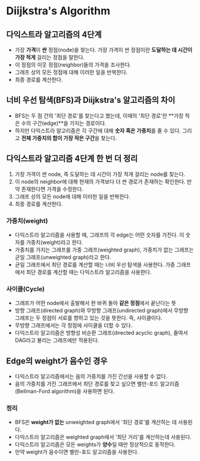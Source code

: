 # Diijkstra's Algorithm

## 다익스트라 알고리즘의 4단계

- 가장 **가격**이 **싼** 정점(node)을 찾는다. 가장 가격이 싼 정점이란 **도달하는 데 시간이 가장 적게** 걸리는 정점을 말한다.
- 이 정점의 이웃 정점(neighbor)들의 가격을 조사한다.
- 그래프 상의 모든 정점에 대해 이러한 일을 반복한다.
- 최종 경로를 계산한다.

## 너비 우선 탐색(BFS)과 Diijkstra's 알고리즘의 차이

- BFS는 두 점 간의 '최단 경로'를 찾는다고 했는데, 이때의 '최단 경로'란 **가장 적은 수의 구간(edge)**을 가지는 경로이다.
- 하지만 다익스트라 알고리즘은 각 구간에 대해 **숫자 혹은 가중치**를 줄 수 있다. 그리고 **전체 가중치의 합이 가장 작은 구간**을 찾는다.

## 다익스트라 알고리즘 4단계 한 번 더 정리

1. 가장 가격이 싼 node, 즉 도달하는 데 시간이 가장 적게 걸리는 node를 찾는다.
2. 이 node의 neighbor에 대해 현재의 가격보다 더 싼 경로가 존재하는 확인한다. 만약 존재한다면 가격을 수정한다.
3. 그래프 상의 모든 node에 대해 이러한 일을 반복한다.
4. 최종 경로를 계산한다.

### 가중치(weight)

- 다익스트라 알고리즘을 사용할 때, 그래프의 각 edge는 어떤 숫자를 가진다. 이 숫자를 가중치(weight)라고 한다.
- 가중치를 가지는 그래프를 가중 그래프(weighted graph), 가중치가 없는 그래프는 균일 그래프(unweighted graph)라고 한다.
- 균일 그래프에서 최단 경로를 계산할 때는 너비 우선 탐색을 사용한다. 가중 그래프에서 최단 경로를 계산할 때는 다익스트라 알고리즘을 사용한다.

### 사이클(Cycle)

- 그래프가 어떤 node에서 출발해서 한 바퀴 돌아 **같은 정점**에서 끝난다는 뜻
- 방향 그래프(directed graph)와 무방향 그래프(undirected graph)에서 무방향 그래프는 두 정점이 서로를 향하고 있는 것을 뜻한다. 즉, 사이클이다.
- 무방향 그래프에서는 각 정점에 사이클을 더할 수 있다.
- 다익스트라 알고리즘은 방향성 비순환 그래프(directed acyclic graph), 줄여서 DAG라고 불리는 그래프에만 적용된다.

## Edge의 weight가 음수인 경우

- 다익스트라 알고리즘에서는 음의 가중치를 가진 간선을 사용할 수 없다.
- 음의 가중치를 가진 그래프에서 최단 경로를 찾고 싶으면 벨만-포드 알고리즘(Bellman-Ford algorithm)을 사용하면 된다.

### 정리

- BFS은 **weight가 없는** unweighted graph에서 '최단 경로'를 계산하는 데 사용된다.
- 다익스트라 알고리즘은 weighted graph에서 '최단 거리'를 계산하는데 사용된다.
- 다익스트라 알고리즘은 모든 weights가 **양수**일 때만 정상적으로 동작한다.
- 만약 weight가 음수이면 벨만-포드 알고리즘을 사용한다.
